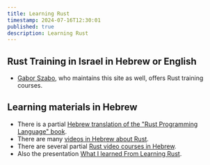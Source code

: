 ```yaml
---
title: Learning Rust
timestamp: 2024-07-16T12:30:01
published: true
description: Learning Rust
---
```


## Rust Training in Israel in Hebrew or English

* [Gabor Szabo](https://szabgab.com/), who maintains this site as well, offers Rust training courses.


## Learning materials in Hebrew

* There is a partial [Hebrew translation of the "Rust Programming Language" book](https://github.com/IttayWeiss/rustbook-heb).
* There are many [videos in Hebrew about Rust](https://www.youtube.com/playlist?list=PLm2NBp4tb5F3KhdFXhQPgL7I8_jfyDOVN).
* There are several partial [Rust video courses in Hebrew](https://he.code-maven.com/rust).
* Also the presentation [What I learned From Learning Rust](https://www.youtube.com/watch?v=HRhAkSdvGx4).



